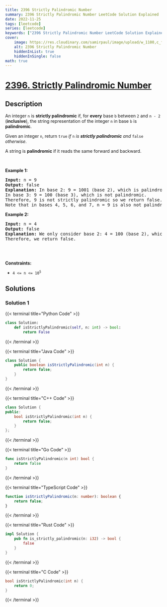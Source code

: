 ```yaml
---
title: 2396 Strictly Palindromic Number
summary: 2396 Strictly Palindromic Number LeetCode Solution Explained
date: 2022-11-25
tags: [leetcode]
series: [leetcode]
keywords: ["2396 Strictly Palindromic Number LeetCode Solution Explained in all languages", "2396 Strictly Palindromic Number", "LeetCode", "leetcode solution in Python3 C++ Java Go PHP Ruby Swift TypeScript Rust C# JavaScript C", "GeeksforGeeks", "InterviewBit", "Coding Ninjas", "HackerRank", "HackerEarth", "CodeChef", "TopCoder", "AlgoExpert", "freeCodeCamp", "Codeforces", "GitHub", "AtCoder", "Samir Paul"]
cover:
    image: https://res.cloudinary.com/samirpaul/image/upload/w_1100,c_fit,co_rgb:FFFFFF,l_text:Arial_75_bold:2396 Strictly Palindromic Number - Solution Explained/problem-solving.webp
    alt: 2396 Strictly Palindromic Number
    hiddenInList: true
    hiddenInSingle: false
math: true
---
```



# [2396. Strictly Palindromic Number](https://leetcode.com/problems/strictly-palindromic-number)


## Description

<p>An integer <code>n</code> is <strong>strictly palindromic</strong> if, for <strong>every</strong> base <code>b</code> between <code>2</code> and <code>n - 2</code> (<strong>inclusive</strong>), the string representation of the integer <code>n</code> in base <code>b</code> is <strong>palindromic</strong>.</p>

<p>Given an integer <code>n</code>, return <code>true</code> <em>if </em><code>n</code><em> is <strong>strictly palindromic</strong> and </em><code>false</code><em> otherwise</em>.</p>

<p>A string is <strong>palindromic</strong> if it reads the same forward and backward.</p>

<p>&nbsp;</p>
<p><strong class="example">Example 1:</strong></p>

<pre>
<strong>Input:</strong> n = 9
<strong>Output:</strong> false
<strong>Explanation:</strong> In base 2: 9 = 1001 (base 2), which is palindromic.
In base 3: 9 = 100 (base 3), which is not palindromic.
Therefore, 9 is not strictly palindromic so we return false.
Note that in bases 4, 5, 6, and 7, n = 9 is also not palindromic.
</pre>

<p><strong class="example">Example 2:</strong></p>

<pre>
<strong>Input:</strong> n = 4
<strong>Output:</strong> false
<strong>Explanation:</strong> We only consider base 2: 4 = 100 (base 2), which is not palindromic.
Therefore, we return false.

</pre>

<p>&nbsp;</p>
<p><strong>Constraints:</strong></p>

<ul>
	<li><code>4 &lt;= n &lt;= 10<sup>5</sup></code></li>
</ul>

## Solutions

### Solution 1

<!-- tabs:start -->

{{< terminal title="Python Code" >}}
```python
class Solution:
    def isStrictlyPalindromic(self, n: int) -> bool:
        return False
```
{{< /terminal >}}

{{< terminal title="Java Code" >}}
```java
class Solution {
    public boolean isStrictlyPalindromic(int n) {
        return false;
    }
}
```
{{< /terminal >}}

{{< terminal title="C++ Code" >}}
```cpp
class Solution {
public:
    bool isStrictlyPalindromic(int n) {
        return false;
    }
};
```
{{< /terminal >}}

{{< terminal title="Go Code" >}}
```go
func isStrictlyPalindromic(n int) bool {
	return false
}
```
{{< /terminal >}}

{{< terminal title="TypeScript Code" >}}
```ts
function isStrictlyPalindromic(n: number): boolean {
    return false;
}
```
{{< /terminal >}}

{{< terminal title="Rust Code" >}}
```rust
impl Solution {
    pub fn is_strictly_palindromic(n: i32) -> bool {
        false
    }
}
```
{{< /terminal >}}

{{< terminal title="C Code" >}}
```c
bool isStrictlyPalindromic(int n) {
    return 0;
}
```
{{< /terminal >}}

<!-- tabs:end -->

<!-- end -->
